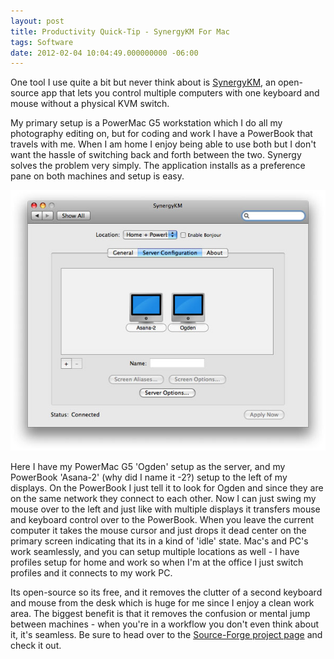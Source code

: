 ```yaml
---
layout: post
title: Productivity Quick-Tip - SynergyKM For Mac
tags: Software
date: 2012-02-04 10:04:49.000000000 -06:00
---
```

<p>One tool I use quite a bit but never think about is <a href="http://sourceforge.net/projects/synergykm/">SynergyKM</a>, an open-source app that lets you control multiple computers with one keyboard and mouse without a physical KVM switch.</p>

<p>My primary setup is a PowerMac G5 workstation which I do all my photography editing on, but for coding and work I have a PowerBook that travels with me.  When I am home I enjoy being able to use both but I don't want the hassle of switching back and forth between the two. Synergy solves the problem very simply.  The application installs as a preference pane on both machines and setup is easy.</p>
<img src="/images/synergykm.jpg" alt="SynergyKM for Mac" />

<p>Here I have my PowerMac G5 'Ogden' setup as the server, and my PowerBook 'Asana-2' (why did I name it -2?) setup to the left of my displays.  On the PowerBook I just tell it to look for Ogden and since they are on the same network they connect to each other.  Now I can just swing my mouse over to the left and just like with multiple displays it transfers mouse and keyboard control over to the PowerBook.  When you leave the current computer it takes the mouse cursor and just drops it dead center on the primary screen indicating that its in a kind of 'idle' state.  Mac's and PC's work seamlessly, and you can setup multiple locations as well - I have profiles setup for home and work so when I'm at the office I just switch profiles and it connects to my work PC.</p>

<p>Its open-source so its free, and it removes the clutter of a second keyboard and mouse from the desk which is huge for me since I enjoy a clean work area.  The biggest benefit is that it removes the confusion or mental jump between machines - when you're in a workflow you don't even think about it, it's seamless. Be sure to head over to the <a href="http://sourceforge.net/projects/synergykm/">Source-Forge project page</a> and check it out.</p>

